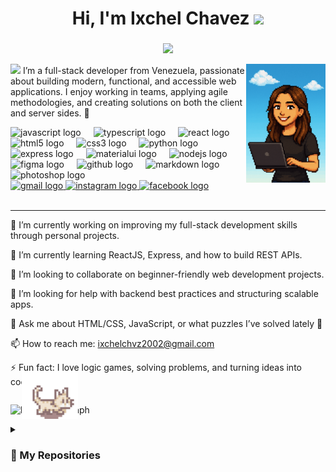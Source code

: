 <h1 align="center"><b>Hi, I'm Ixchel Chavez </b><img src="./assets/giphy.gif" width="35"></h1>

###
<p align="center">
  <a href="https://github.com/DenverCoder1/readme-typing-svg">
  <img src="https://readme-typing-svg.herokuapp.com?font=Time+New+Roman&color=cyan&size=25&center=true&vCenter=true&width=600&height=100&lines=Hi+there!+I'm+Ixchel+👋;Full-Stack+Developer+in+training;Passionate+about+web+development+💻;Lover+of+learning+and+tech+🚀;Team+player+with+agile+mindset+🤝">
</a>

</p>

<picture><img src = "https://github.com/7oSkaaa/7oSkaaa/blob/main/Images/about_me.gif?raw=true" width = 50px></picture> <img align="right" height="190" src="./assets/ixchel_pixel.png"  />
I’m a full-stack developer from Venezuela, passionate about building modern, functional, and accessible web applications. I enjoy working in teams, applying agile methodologies, and creating solutions on both the client and server sides. 🚀



<div align="left">
  <img src="https://cdn.jsdelivr.net/gh/devicons/devicon/icons/javascript/javascript-original.svg" height="30" alt="javascript logo"  />
  <img width="12" />
  <img src="https://cdn.jsdelivr.net/gh/devicons/devicon/icons/typescript/typescript-original.svg" height="30" alt="typescript logo"  />
  <img width="12" />
  <img src="https://cdn.jsdelivr.net/gh/devicons/devicon/icons/react/react-original.svg" height="30" alt="react logo"  />
  <img width="12" />
  <img src="https://cdn.jsdelivr.net/gh/devicons/devicon/icons/html5/html5-original.svg" height="30" alt="html5 logo"  />
  <img width="12" />
  <img src="https://cdn.jsdelivr.net/gh/devicons/devicon/icons/css3/css3-original.svg" height="30" alt="css3 logo"  />
  <img width="12" />
  <img src="https://cdn.jsdelivr.net/gh/devicons/devicon/icons/python/python-original.svg" height="30" alt="python logo"  />
  <img width="12" />
  <img src="https://cdn.jsdelivr.net/gh/devicons/devicon/icons/express/express-original.svg" height="30" alt="express logo"  />
  <img width="12" />
  <img src="https://cdn.jsdelivr.net/gh/devicons/devicon/icons/materialui/materialui-original.svg" height="30" alt="materialui logo"  />
  <img width="12" />
  <img src="https://cdn.jsdelivr.net/gh/devicons/devicon/icons/nodejs/nodejs-original.svg" height="30" alt="nodejs logo"  />
  <img width="12" />
  <img src="https://cdn.jsdelivr.net/gh/devicons/devicon/icons/figma/figma-original.svg" height="30" alt="figma logo"  />
  <img width="12" />
  <img src="https://cdn.jsdelivr.net/gh/devicons/devicon/icons/github/github-original.svg" height="30" alt="github logo"  />
  <img width="12" />
  <img src="https://cdn.jsdelivr.net/gh/devicons/devicon/icons/markdown/markdown-original.svg" height="30" alt="markdown logo"  />
  <img width="12" />
  <img src="https://cdn.jsdelivr.net/gh/devicons/devicon/icons/photoshop/photoshop-original.svg" height="30" alt="photoshop logo"  />
</div>

<div align="left">
  <a href="ixchelchvz2002@gmail.com" target="_blank">
    <img src="https://img.shields.io/static/v1?message=Gmail&logo=gmail&label=&color=D14836&logoColor=white&labelColor=&style=for-the-badge" height="35" alt="gmail logo"  />
  </a>
  <a href="https://www.instagram.com/ixchel_chvz/" target="_blank">
    <img src="https://img.shields.io/static/v1?message=Instagram&logo=instagram&label=&color=E4405F&logoColor=white&labelColor=&style=for-the-badge" height="35" alt="instagram logo"  />
  </a>
  <a href="https://www.facebook.com/ixchel.chavez.3" target="_blank">
    <img src="https://img.shields.io/static/v1?message=Facebook&logo=facebook&label=&color=1877F2&logoColor=white&labelColor=&style=for-the-badge" height="35" alt="facebook logo"  />
  </a>
</div>
<br clear="both">

<hr/> 
🔭 I’m currently working on improving my full-stack development skills through personal projects.

🌱 I’m currently learning ReactJS, Express, and how to build REST APIs.

👯 I’m looking to collaborate on beginner-friendly web development projects.

🤔 I’m looking for help with backend best practices and structuring scalable apps.

💬 Ask me about HTML/CSS, JavaScript, or what puzzles I’ve solved lately 🧩

📫 How to reach me: ixchelchvz2002@gmail.com

⚡ Fun fact: I love logic games, solving problems, and turning ideas into code!
<div style="position: relative; display: inline-block;" align="center">
  
  <img src="./assets/gwo-gzlwong.gif" 
     alt="Cat" 
     width="90" 
     style="position: absolute; top: -40px; left: 50%; transform: translateX(-50%);" />


  
  <img src="https://github-readme-stats.vercel.app/api/top-langs?username=IxchelChvz&locale=en&hide_title=false&layout=compact&card_width=320&langs_count=5&theme=dracula&hide_border=false" 
       height="150" 
       alt="languages graph" />
</div>

<details><summary><h3>📁 My Repositories</h3></summary>

----
<div>
  <p align="center">
    <a href="https://github.com/IxchelChvz/DAW">
      <img src="https://github-readme-stats.vercel.app/api/pin/?username=IxchelChvz&repo=DAW&theme=tokyonight&cache_seconds=1" alt="GitHub Stats" />
    </a>
  </p>
 <p align="center">
  <a href="https://github.com/IxchelChvz/blank-app">
    <img src="https://github-readme-stats.vercel.app/api/pin/?username=IxchelChvz&repo=blank-app&theme=tokyonight&cache_seconds=1" alt="GitHub Stats" />
  </a>
 </p>
</div>
</details>

